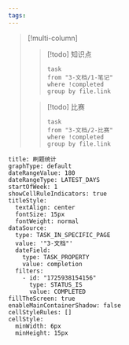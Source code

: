 ```yaml
---
tags:
---
```

> [!multi-column]
> > [!todo] 知识点
> > ```dataview
> > task
> > from "3-文档/1-笔记"
> > where !completed
> > group by file.link
> > ```
> 
> > [!todo] 比赛
> > ```dataview
> > task
> > from "3-文档/2-比赛"
> > where !completed
> > group by file.link
> > ```
```contributionGraph
title: 刷题统计
graphType: default
dateRangeValue: 180
dateRangeType: LATEST_DAYS
startOfWeek: 1
showCellRuleIndicators: true
titleStyle:
  textAlign: center
  fontSize: 15px
  fontWeight: normal
dataSource:
  type: TASK_IN_SPECIFIC_PAGE
  value: '"3-文档"'
  dateField:
    type: TASK_PROPERTY
    value: completion
  filters:
    - id: "1725938154156"
      type: STATUS_IS
      value: COMPLETED
fillTheScreen: true
enableMainContainerShadow: false
cellStyleRules: []
cellStyle:
  minWidth: 6px
  minHeight: 15px

```
